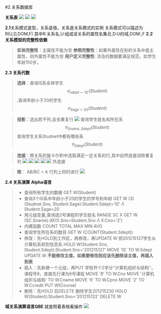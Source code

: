 #2.关系数据库

**关系表**
![](../../pics/Student.png)
![](../../pics/Course.png)
![](../../pics/SC.png)

**2.1**关系模式是型，关系是值，关系是关系模式的实例
关系模式可以描述为 R(U,D,DOM,F)
其中R:关系名,U:组成该关系的属性名集合,D:U的域,DOM:,F
**2.2 关系模型的完整性依赖**
>**实体完整性**：主属性不能为空
**参照完整性**：如果外属性在别的关系中是主属性，则外属性不能为空
**用户定义完整性**: 涉及的数据要满足规范，如学生年龄150岁。

**2.3 关系代数**
>**选择**：查询IS系全体学生$$\sigma_{sdept='IS'}(Student)$$,查询年龄小于20的学生$$\sigma_{Sage>20}(Student)$$

>**投影**：选出若干列,会去重复行
![](../../pics/投影.png)
查询学生姓名和所在系
$$\pi_{Sname,Sdept}(Student)$$
查询学生关系Studnet中都有哪些系
$$\pi_{Sdept}(Student)$$

>**连接**：两关系的笛卡尔积中选取满足一定关系的行,其中自然连接消除重复列
![](../../pics/连接.png)
![](../../pics/连接_1.png)
![](../../pics/连接_2.png)
![](../../pics/连接_3.png)
![](../../pics/连接_4.png)
外连接

>**除**：
AB/BC = A
行列上同时进行
![](../../pics/除.png)

**2.4 关系演算**
**Alpha语言**
>- 查询所有学生的数据 GET W(Student)
>- 查询3个IS系中年龄小于20的学生的学号和年龄
GET W (3) (Studnet.Sno, Student.Sage):Student.Sdept='IS' $\Lambda$ Student.Sage<20
> - 用元组变量,查询选2号课程的学生姓名
> RANGE SC X
> GET W (SC.Sname):$\exists$X(X.Sno=Student.Sno $\Lambda$ X.Cno='2') 
> - 内建函数 COUNT TOTAL MAX MIN AVG
> - 查询学生所在系的数目
>   GET W (COUNT(Student.Sdept))
> - 修改：先HOLD到工作区，再修改，再UPDATE W
> 把201215127学生从计算机系转到信息系
> HOLD W(Student.Sno, Student.Sdept):Student.Sno='201215127'
> MOVE 'IS' TO W.Sdept
> UPDATE W
> **不能修改主值，如果要修改则应该先删除该主值，再插入到表**
> - 插入：先新建一个元组，再PUT
> 学校开个2学分’‘计算机组织与结构’‘，课程号8，直接先行课为6号课程
> MOVE '8' TO W.Cno
> MOVE '计算机组织与结构' TO W.Cname
> MOVE '6' TO W.Cpno
> MOVE '2' TO W.Ccredit
> PUT W(Course)
> - 删除：先HOLD 后DELETE
> 删除学生201215230
> HOLD W(Student):Student.Sno='201215122'
> DELETE W

**域关系演算语言QBE**
就是照着表格看操作
![](../../pics/QBE.png)


